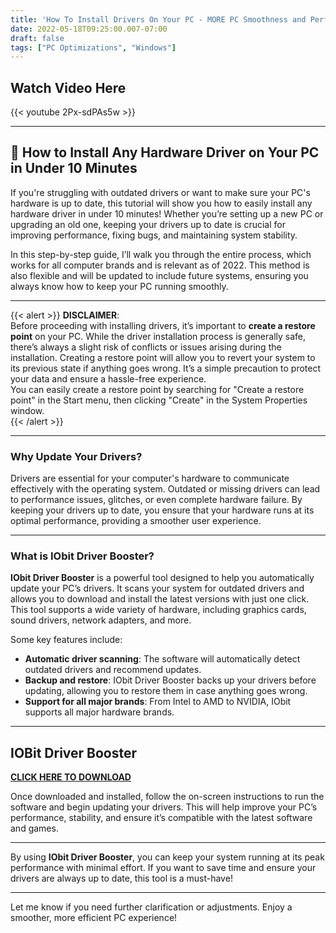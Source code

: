 ```yaml
---
title: 'How To Install Drivers On Your PC - MORE PC Smoothness and Performance!'
date: 2022-05-18T09:25:00.007-07:00
draft: false
tags: ["PC Optimizations", "Windows"]
---
```


## **Watch Video Here**

{{< youtube 2Px-sdPAs5w >}}

---

## 🔧 **How to Install Any Hardware Driver on Your PC in Under 10 Minutes**

If you're struggling with outdated drivers or want to make sure your PC's hardware is up to date, this tutorial will show you how to easily install any hardware driver in under 10 minutes! Whether you’re setting up a new PC or upgrading an old one, keeping your drivers up to date is crucial for improving performance, fixing bugs, and maintaining system stability.

In this step-by-step guide, I’ll walk you through the entire process, which works for all computer brands and is relevant as of 2022. This method is also flexible and will be updated to include future systems, ensuring you always know how to keep your PC running smoothly. 

---

{{< alert >}}
**DISCLAIMER**:  
Before proceeding with installing drivers, it’s important to **create a restore point** on your PC. While the driver installation process is generally safe, there’s always a slight risk of conflicts or issues arising during the installation. Creating a restore point will allow you to revert your system to its previous state if anything goes wrong. It’s a simple precaution to protect your data and ensure a hassle-free experience.  
You can easily create a restore point by searching for "Create a restore point" in the Start menu, then clicking "Create" in the System Properties window.  
{{< /alert >}}

---

### Why Update Your Drivers?

Drivers are essential for your computer's hardware to communicate effectively with the operating system. Outdated or missing drivers can lead to performance issues, glitches, or even complete hardware failure. By keeping your drivers up to date, you ensure that your hardware runs at its optimal performance, providing a smoother user experience.

---

### What is IObit Driver Booster?

**IObit Driver Booster** is a powerful tool designed to help you automatically update your PC’s drivers. It scans your system for outdated drivers and allows you to download and install the latest versions with just one click. This tool supports a wide variety of hardware, including graphics cards, sound drivers, network adapters, and more.

Some key features include:
- **Automatic driver scanning**: The software will automatically detect outdated drivers and recommend updates.
- **Backup and restore**: IObit Driver Booster backs up your drivers before updating, allowing you to restore them in case anything goes wrong.
- **Support for all major brands**: From Intel to AMD to NVIDIA, IObit supports all major hardware brands.

---

##  **IOBit Driver Booster**  
[**CLICK HERE TO DOWNLOAD**](https://tinyurl.com/drivergbyt)

Once downloaded and installed, follow the on-screen instructions to run the software and begin updating your drivers. This will help improve your PC’s performance, stability, and ensure it’s compatible with the latest software and games.

---

By using **IObit Driver Booster**, you can keep your system running at its peak performance with minimal effort. If you want to save time and ensure your drivers are always up to date, this tool is a must-have!

---

Let me know if you need further clarification or adjustments. Enjoy a smoother, more efficient PC experience!
